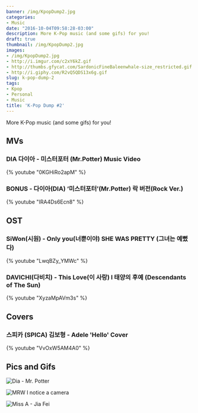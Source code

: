 ```yaml
---
banner: /img/KpopDump2.jpg
categories:
- Music
date: "2016-10-04T09:58:28-03:00"
description: More K-Pop music (and some gifs) for you!
draft: true
thumbnail: /img/KpopDump2.jpg
images:
- /img/KpopDump2.jpg
- http://i.imgur.com/c2xY6kZ.gif
- http://thumbs.gfycat.com/SardonicFineBaleenwhale-size_restricted.gif
- http://i.giphy.com/R2vQ5QDS13x6g.gif
slug: k-pop-dump-2
tags:
- Kpop
- Personal
- Music
title: 'K-Pop Dump #2'
---
```


More K-Pop music (and some gifs) for you!

<!--more-->

## MVs

### DIA 다이아 - 미스터포터 (Mr.Potter) Music Video

{% youtube "0KGHiRo2apM" %}

### BONUS - 다이아(DIA) ‘미스터포터’(Mr.Potter) 락 버전(Rock Ver.)

{% youtube "IRA4Ds6Ecn8" %}

## OST

### SiWon(시원) - Only you(너뿐이야) SHE WAS PRETTY (그녀는 예뻤다)

{% youtube "LwqBZy_YMWc" %}

### DAVICHI(다비치) - This Love(이 사랑) l 태양의 후예 (Descendants of The Sun) 

{% youtube "XyzaMpAVm3s" %}

## Covers

### 스피카 (SPICA) 김보형 - Adele 'Hello' Cover

{% youtube "VvOxW5AM4A0" %}

## Pics and Gifs

![Dia - Mr. Potter](http://i.imgur.com/c2xY6kZ.gif)

![MRW I notice a camera](http://thumbs.gfycat.com/SardonicFineBaleenwhale-size_restricted.gif)

![Miss A - Jia Fei](http://i.giphy.com/R2vQ5QDS13x6g.gif)

